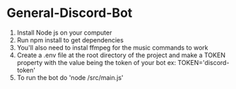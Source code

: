 # General-Discord-Bot

1. Install Node js on your computer
2. Run npm install to get dependencies
3. You'll also need to instal ffmpeg for the music commands to work
4. Create a .env file at the root directory of the project and make a TOKEN property with the value being the token of your bot
  ex: TOKEN='discord-token'
5. To run the bot do 'node /src/main.js'
